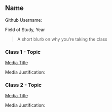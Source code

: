 
## Name
Github Username:

Field of Study, Year

> A short blurb on why you're taking the class


### Class 1 - Topic

[Media Title](link.com/to-media)

Media Justification:

### Class 2 - Topic

[Media Title](link.com/to-media)

Media Justification:
